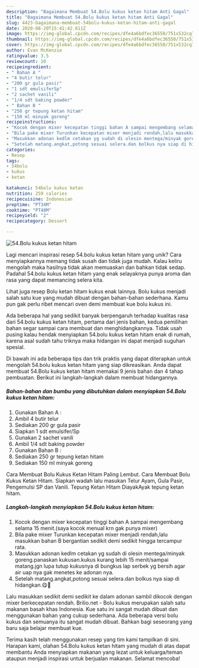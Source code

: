 ```yaml
---
description: "Bagaimana Membuat 54.Bolu kukus ketan hitam Anti Gagal"
title: "Bagaimana Membuat 54.Bolu kukus ketan hitam Anti Gagal"
slug: 4423-bagaimana-membuat-54bolu-kukus-ketan-hitam-anti-gagal
date: 2020-08-20T15:41:42.611Z
image: https://img-global.cpcdn.com/recipes/dfe4a6bdfec36550/751x532cq70/54bolu-kukus-ketan-hitam-foto-resep-utama.jpg
thumbnail: https://img-global.cpcdn.com/recipes/dfe4a6bdfec36550/751x532cq70/54bolu-kukus-ketan-hitam-foto-resep-utama.jpg
cover: https://img-global.cpcdn.com/recipes/dfe4a6bdfec36550/751x532cq70/54bolu-kukus-ketan-hitam-foto-resep-utama.jpg
author: Evan McKenzie
ratingvalue: 3.5
reviewcount: 10
recipeingredient:
- " Bahan A "
- "4 butir telur"
- "200 gr gula pasir"
- "1 sdt emulsiferSp"
- "2 sachet vanili"
- "1/4 sdt baking powder"
- " Bahan B "
- "250 gr tepung ketan hitam"
- "150 ml minyak goreng"
recipeinstructions:
- "Kocok dengan mixer kecepatan tinggi bahan A sampai mengembang selama 15 menit.(saya kocok menual krn gak punya mixer)"
- "Bila pake mixer Turunkan kecepatan mixer menjadi rendah,lalu masukkan bahan B bergantian sedikit demi sedikit hingga tercampur rata."
- "Masukkan adonan kedlm cetakan yg sudah di olesin mentega/minyak goreng.panaskan kukusan.kukus kurang lebih 15 menit/sampai matang.jgn lupa tutup kukusnya di bungkus lap serbek yg bersih agar air uap nya gak menetes ke adonan nya."
- "Setelah matang.angkat,potong sesuai selera.dan bolkus nya siap di hidangkan.😋🤤"
categories:
- Resep
tags:
- 54bolu
- kukus
- ketan

katakunci: 54bolu kukus ketan 
nutrition: 259 calories
recipecuisine: Indonesian
preptime: "PT34M"
cooktime: "PT48M"
recipeyield: "2"
recipecategory: Dessert

---
```



![54.Bolu kukus ketan hitam](https://img-global.cpcdn.com/recipes/dfe4a6bdfec36550/751x532cq70/54bolu-kukus-ketan-hitam-foto-resep-utama.jpg)

Lagi mencari inspirasi resep 54.bolu kukus ketan hitam yang unik? Cara menyiapkannya memang tidak susah dan tidak juga mudah. Kalau keliru mengolah maka hasilnya tidak akan memuaskan dan bahkan tidak sedap. Padahal 54.bolu kukus ketan hitam yang enak selayaknya punya aroma dan rasa yang dapat memancing selera kita.

Lihat juga resep Bolu ketan hitam kukus enak lainnya. Bolu kukus menjadi salah satu kue yang mudah dibuat dengan bahan-bahan sederhana. Kamu pun gak perlu ribet mencari oven demi membuat kue bolu kukus ini.

Ada beberapa hal yang sedikit banyak berpengaruh terhadap kualitas rasa dari 54.bolu kukus ketan hitam, pertama dari jenis bahan, kedua pemilihan bahan segar sampai cara membuat dan menghidangkannya. Tidak usah pusing kalau hendak menyiapkan 54.bolu kukus ketan hitam enak di rumah, karena asal sudah tahu triknya maka hidangan ini dapat menjadi suguhan spesial.


Di bawah ini ada beberapa tips dan trik praktis yang dapat diterapkan untuk mengolah 54.bolu kukus ketan hitam yang siap dikreasikan. Anda dapat membuat 54.Bolu kukus ketan hitam memakai 9 jenis bahan dan 4 tahap pembuatan. Berikut ini langkah-langkah dalam membuat hidangannya.

<!--inarticleads1-->

##### Bahan-bahan dan bumbu yang dibutuhkan dalam menyiapkan 54.Bolu kukus ketan hitam:

1. Gunakan  Bahan A :
1. Ambil 4 butir telur
1. Sediakan 200 gr gula pasir
1. Siapkan 1 sdt emulsifer/Sp
1. Gunakan 2 sachet vanili
1. Ambil 1/4 sdt baking powder
1. Gunakan  Bahan B :
1. Sediakan 250 gr tepung ketan hitam
1. Sediakan 150 ml minyak goreng


Cara Membuat Bolu Kukus Ketan Hitam Paling Lembut. Cara Membuat Bolu Kukus Ketan Hitam. Siapkan wadah lalu masukan Telur Ayam, Gula Pasir, Pengemulsi SP dan Vanili. Tepung Ketan Hitam DiayakAyak tepung ketan hitam. 

<!--inarticleads2-->

##### Langkah-langkah menyiapkan 54.Bolu kukus ketan hitam:

1. Kocok dengan mixer kecepatan tinggi bahan A sampai mengembang selama 15 menit.(saya kocok menual krn gak punya mixer)
1. Bila pake mixer Turunkan kecepatan mixer menjadi rendah,lalu masukkan bahan B bergantian sedikit demi sedikit hingga tercampur rata.
1. Masukkan adonan kedlm cetakan yg sudah di olesin mentega/minyak goreng.panaskan kukusan.kukus kurang lebih 15 menit/sampai matang.jgn lupa tutup kukusnya di bungkus lap serbek yg bersih agar air uap nya gak menetes ke adonan nya.
1. Setelah matang.angkat,potong sesuai selera.dan bolkus nya siap di hidangkan.😋🤤


Lalu masukkan sedikit demi sedikit ke dalam adonan sambil dikocok dengan mixer berkecepatan rendah. Brilio.net - Bolu kukus merupakan salah satu makanan basah khas Indonesia. Kue satu ini sangat mudah dibuat dan menggunakan bahan yang cukup sederhana. Ada beberapa versi bolu kukus dan semuanya itu sangat mudah dibuat. Bahkan bagi seseorang yang baru saja belajar membuat kue. 

Terima kasih telah menggunakan resep yang tim kami tampilkan di sini. Harapan kami, olahan 54.Bolu kukus ketan hitam yang mudah di atas dapat membantu Anda menyiapkan makanan yang lezat untuk keluarga/teman ataupun menjadi inspirasi untuk berjualan makanan. Selamat mencoba!
